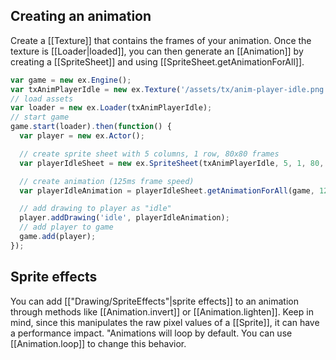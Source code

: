 ## Creating an animation

Create a [[Texture]] that contains the frames of your animation. Once the texture
is [[Loader|loaded]], you can then generate an [[Animation]] by creating a [[SpriteSheet]]
and using [[SpriteSheet.getAnimationForAll]].

```js
var game = new ex.Engine();
var txAnimPlayerIdle = new ex.Texture('/assets/tx/anim-player-idle.png');
// load assets
var loader = new ex.Loader(txAnimPlayerIdle);
// start game
game.start(loader).then(function() {
  var player = new ex.Actor();

  // create sprite sheet with 5 columns, 1 row, 80x80 frames
  var playerIdleSheet = new ex.SpriteSheet(txAnimPlayerIdle, 5, 1, 80, 80);

  // create animation (125ms frame speed)
  var playerIdleAnimation = playerIdleSheet.getAnimationForAll(game, 125);

  // add drawing to player as "idle"
  player.addDrawing('idle', playerIdleAnimation);
  // add player to game
  game.add(player);
});
```

## Sprite effects

You can add [["Drawing/SpriteEffects"|sprite effects]] to an animation through methods
like [[Animation.invert]] or [[Animation.lighten]]. Keep in mind, since this
manipulates the raw pixel values of a [[Sprite]], it can have a performance impact.
"Animations will loop by default. You can use [[Animation.loop]] to change this behavior.
